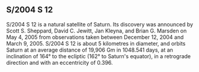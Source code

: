 ## S/2004 S 12

S/2004 S 12 is a natural satellite of Saturn. Its discovery was announced by Scott S. Sheppard, David C. Jewitt, Jan Kleyna, and Brian G. Marsden on May 4, 2005 from observations taken between December 12, 2004 and March 9, 2005.
S/2004 S 12 is about 5 kilometres in diameter, and orbits Saturn at an average distance of 19,906 Gm in 1048.541 days, at an inclination of 164° to the ecliptic (162° to Saturn's equator), in a retrograde direction and with an eccentricity of 0.396.